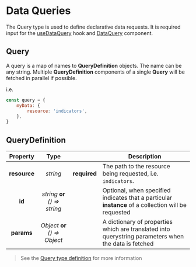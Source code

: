 # Data Queries

The Query type is used to define declarative data requests. It is required input for the [useDataQuery](hooks/useDataQuery.md) hook and [DataQuery](components/DataQuery.md) component.

## Query

A query is a map of names to **QueryDefinition** objects. The name can be any string. Multiple **QueryDefinition** components of a single **Query** will be fetched in parallel if possible.

i.e.

```js
const query = {
    myData: {
        resource: 'indicators',
    },
}
```

## QueryDefinition

|   Property   |              Type              |              | Description                                                                                          |
| :----------: | :----------------------------: | ------------ | ---------------------------------------------------------------------------------------------------- |
| **resource** |            _string_            | **required** | The path to the resource being requested, i.e. `indicators`.                                         |
|    **id**    | _string_ **or** _() => string_ |              | Optional, when specified indicates that a particular **instance** of a collection will be requested  |
|  **params**  | _Object_ **or** _() => Object_ |              | A dictionary of properties which are translated into querystring parameters when the data is fetched |

> See the [Query type definition](https://github.com/dhis2/app-runtime/blob/master/services/data/src/engine/types/Query.ts) for more information
